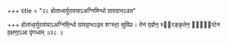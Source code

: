+++
title = "२८ होताध्वर्युरावयाऽअग्निमिन्धो ग्रावग्राभऽउत"

+++
होता॑ध्व॒र्युराव॑याऽअग्निमि॒न्धो ग्रा॑वग्रा॒भऽउ॒त शꣳस्ता॒ सुवि॑प्रः। तेन॑ य॒ज्ञेन॒ स्व᳖रङ्कृतेन॒ स्वि᳖ष्टेन व॒क्षणा॒ऽआ पृ॑णध्वम् ॥२८ ॥